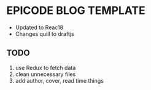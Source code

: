 # EPICODE BLOG TEMPLATE

- Updated to Reac18
- Changes quill to draftjs

## TODO

1. use Redux to fetch data
2. clean unnecessary files
3. add author, cover, read time things

